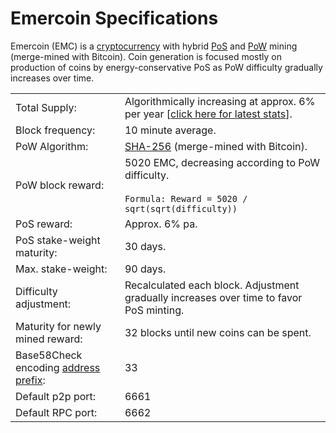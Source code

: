 # Emercoin Specifications

Emercoin (EMC) is a
[cryptocurrency](https://en.wikipedia.org/wiki/Cryptocurrency) with
hybrid [PoS](http://en.wikipedia.org/wiki/Proof-of-stake) and
[PoW](http://en.wikipedia.org/wiki/Proof-of-work_system) mining
(merge-mined with Bitcoin). Coin generation is focused mostly on
production of coins by energy-conservative PoS as PoW difficulty
gradually increases over time.

<div class="boxOverflow">
<table>
  <tr><td>Total Supply:</td><td>Algorithmically increasing at approx. 6% per year [<a href="https://emercoin.mintr.org/stats">click here for latest stats</a>].</td></tr>
  <tr><td>Block frequency:</td><td>10 minute average.</td></tr>
  <tr><td>PoW Algorithm:</td><td><a href="https://en.wikipedia.org/wiki/SHA-2">SHA-256</a> (merge-mined with Bitcoin).</td></tr>
  <tr><td>PoW block reward:</td><td>5020 EMC, decreasing according to PoW difficulty.<br><br><code>Formula: Reward = 5020 / sqrt(sqrt(difficulty))</code></td></tr>
  <tr><td>PoS reward:</td><td>Approx. 6% pa.</td></tr>
  <tr><td>PoS stake-weight maturity:</td><td>30 days.</td></tr>
  <tr><td>Max. stake-weight:</td><td>90 days.</td></tr>
  <tr><td>Difficulty adjustment:</td><td>Recalculated each block. Adjustment gradually increases over time to favor PoS minting.</td></tr>
  <tr><td>Maturity for newly mined reward:</td><td>32 blocks until new coins can be spent.</td></tr>
  <tr><td>Base58Check encoding <a href="https://en.bitcoin.it/wiki/List_of_address_prefixes">address prefix</a>:</td><td>33</td></tr>
  <tr><td>Default p2p port:</td><td>6661</td></tr>
  <tr><td>Default RPC port:</td><td>6662</td></tr>
</table>
  </div>
